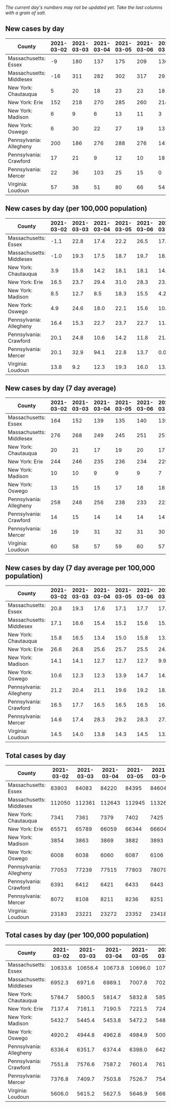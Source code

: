 _The current day's numbers may not be updated yet. Take the last columns with a grain of salt._
## New cases by day

| County | 2021-03-02 | 2021-03-03 | 2021-03-04 | 2021-03-05 | 2021-03-06 | 2021-03-07 | 2021-03-08 |
| --- | --- | --- | --- | --- | --- | --- | --- |
| Massachusetts: Essex | -9 | 180 | 137 | 175 | 209 | 136 |  |
| Massachusetts: Middlesex | -16 | 311 | 282 | 302 | 317 | 291 |  |
| New York: Chautauqua | 5 | 20 | 18 | 23 | 23 | 18 |  |
| New York: Erie | 152 | 218 | 270 | 285 | 260 | 214 |  |
| New York: Madison | 6 | 9 | 6 | 13 | 11 | 3 |  |
| New York: Oswego | 6 | 30 | 22 | 27 | 19 | 13 |  |
| Pennsylvania: Allegheny | 200 | 186 | 276 | 288 | 276 | 141 |  |
| Pennsylvania: Crawford | 17 | 21 | 9 | 12 | 10 | 18 |  |
| Pennsylvania: Mercer | 22 | 36 | 103 | 25 | 15 | 0 |  |
| Virginia: Loudoun | 57 | 38 | 51 | 80 | 66 | 54 |  |

## New cases by day (per 100,000 population)

| County | 2021-03-02 | 2021-03-03 | 2021-03-04 | 2021-03-05 | 2021-03-06 | 2021-03-07 | 2021-03-08 |
| --- | --- | --- | --- | --- | --- | --- | --- |
| Massachusetts: Essex | -1.1 | 22.8 | 17.4 | 22.2 | 26.5 | 17.2 |  |
| Massachusetts: Middlesex | -1.0 | 19.3 | 17.5 | 18.7 | 19.7 | 18.1 |  |
| New York: Chautauqua | 3.9 | 15.8 | 14.2 | 18.1 | 18.1 | 14.2 |  |
| New York: Erie | 16.5 | 23.7 | 29.4 | 31.0 | 28.3 | 23.3 |  |
| New York: Madison | 8.5 | 12.7 | 8.5 | 18.3 | 15.5 | 4.2 |  |
| New York: Oswego | 4.9 | 24.6 | 18.0 | 22.1 | 15.6 | 10.6 |  |
| Pennsylvania: Allegheny | 16.4 | 15.3 | 22.7 | 23.7 | 22.7 | 11.6 |  |
| Pennsylvania: Crawford | 20.1 | 24.8 | 10.6 | 14.2 | 11.8 | 21.3 |  |
| Pennsylvania: Mercer | 20.1 | 32.9 | 94.1 | 22.8 | 13.7 | 0.0 |  |
| Virginia: Loudoun | 13.8 | 9.2 | 12.3 | 19.3 | 16.0 | 13.1 |  |

## New cases by day (7 day average)

| County | 2021-03-02 | 2021-03-03 | 2021-03-04 | 2021-03-05 | 2021-03-06 | 2021-03-07 | 2021-03-08 |
| --- | --- | --- | --- | --- | --- | --- | --- |
| Massachusetts: Essex | 164 | 152 | 139 | 135 | 140 | 135 |  |
| Massachusetts: Middlesex | 276 | 268 | 249 | 245 | 251 | 251 |  |
| New York: Chautauqua | 20 | 21 | 17 | 19 | 20 | 17 |  |
| New York: Erie | 244 | 246 | 235 | 236 | 234 | 229 |  |
| New York: Madison | 10 | 10 | 9 | 9 | 9 | 7 |  |
| New York: Oswego | 13 | 15 | 15 | 17 | 18 | 18 |  |
| Pennsylvania: Allegheny | 258 | 248 | 256 | 238 | 233 | 222 |  |
| Pennsylvania: Crawford | 14 | 15 | 14 | 14 | 14 | 14 |  |
| Pennsylvania: Mercer | 16 | 19 | 31 | 32 | 31 | 30 |  |
| Virginia: Loudoun | 60 | 58 | 57 | 59 | 60 | 57 |  |

## New cases by day (7 day average per 100,000 population)

| County | 2021-03-02 | 2021-03-03 | 2021-03-04 | 2021-03-05 | 2021-03-06 | 2021-03-07 | 2021-03-08 |
| --- | --- | --- | --- | --- | --- | --- | --- |
| Massachusetts: Essex | 20.8 | 19.3 | 17.6 | 17.1 | 17.7 | 17.1 |  |
| Massachusetts: Middlesex | 17.1 | 16.6 | 15.4 | 15.2 | 15.6 | 15.6 |  |
| New York: Chautauqua | 15.8 | 16.5 | 13.4 | 15.0 | 15.8 | 13.4 |  |
| New York: Erie | 26.6 | 26.8 | 25.6 | 25.7 | 25.5 | 24.9 |  |
| New York: Madison | 14.1 | 14.1 | 12.7 | 12.7 | 12.7 | 9.9 |  |
| New York: Oswego | 10.6 | 12.3 | 12.3 | 13.9 | 14.7 | 14.7 |  |
| Pennsylvania: Allegheny | 21.2 | 20.4 | 21.1 | 19.6 | 19.2 | 18.3 |  |
| Pennsylvania: Crawford | 16.5 | 17.7 | 16.5 | 16.5 | 16.5 | 16.5 |  |
| Pennsylvania: Mercer | 14.6 | 17.4 | 28.3 | 29.2 | 28.3 | 27.4 |  |
| Virginia: Loudoun | 14.5 | 14.0 | 13.8 | 14.3 | 14.5 | 13.8 |  |

## Total cases by day

| County | 2021-03-02 | 2021-03-03 | 2021-03-04 | 2021-03-05 | 2021-03-06 | 2021-03-07 | 2021-03-08 |
| --- | --- | --- | --- | --- | --- | --- | --- |
| Massachusetts: Essex | 83903 | 84083 | 84220 | 84395 | 84604 | 84740 |  |
| Massachusetts: Middlesex | 112050 | 112361 | 112643 | 112945 | 113262 | 113553 |  |
| New York: Chautauqua | 7341 | 7361 | 7379 | 7402 | 7425 | 7443 |  |
| New York: Erie | 65571 | 65789 | 66059 | 66344 | 66604 | 66818 |  |
| New York: Madison | 3854 | 3863 | 3869 | 3882 | 3893 | 3896 |  |
| New York: Oswego | 6008 | 6038 | 6060 | 6087 | 6106 | 6119 |  |
| Pennsylvania: Allegheny | 77053 | 77239 | 77515 | 77803 | 78079 | 78220 |  |
| Pennsylvania: Crawford | 6391 | 6412 | 6421 | 6433 | 6443 | 6461 |  |
| Pennsylvania: Mercer | 8072 | 8108 | 8211 | 8236 | 8251 | 8251 |  |
| Virginia: Loudoun | 23183 | 23221 | 23272 | 23352 | 23418 | 23472 |  |

## Total cases by day (per 100,000 population)

| County | 2021-03-02 | 2021-03-03 | 2021-03-04 | 2021-03-05 | 2021-03-06 | 2021-03-07 | 2021-03-08 |
| --- | --- | --- | --- | --- | --- | --- | --- |
| Massachusetts: Essex | 10633.6 | 10656.4 | 10673.8 | 10696.0 | 10722.5 | 10739.7 |  |
| Massachusetts: Middlesex | 6952.3 | 6971.6 | 6989.1 | 7007.8 | 7027.5 | 7045.5 |  |
| New York: Chautauqua | 5784.7 | 5800.5 | 5814.7 | 5832.8 | 5850.9 | 5865.1 |  |
| New York: Erie | 7137.4 | 7161.1 | 7190.5 | 7221.5 | 7249.8 | 7273.1 |  |
| New York: Madison | 5432.7 | 5445.4 | 5453.8 | 5472.2 | 5487.7 | 5491.9 |  |
| New York: Oswego | 4920.2 | 4944.8 | 4962.8 | 4984.9 | 5000.5 | 5011.1 |  |
| Pennsylvania: Allegheny | 6336.4 | 6351.7 | 6374.4 | 6398.0 | 6420.7 | 6432.3 |  |
| Pennsylvania: Crawford | 7551.8 | 7576.6 | 7587.2 | 7601.4 | 7613.2 | 7634.5 |  |
| Pennsylvania: Mercer | 7376.8 | 7409.7 | 7503.8 | 7526.7 | 7540.4 | 7540.4 |  |
| Virginia: Loudoun | 5606.0 | 5615.2 | 5627.5 | 5646.9 | 5662.8 | 5675.9 |  |
